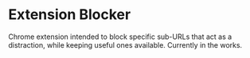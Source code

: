 # Extension Blocker
Chrome extension intended to block specific sub-URLs that act as a distraction, while keeping useful ones available. Currently in the works.
